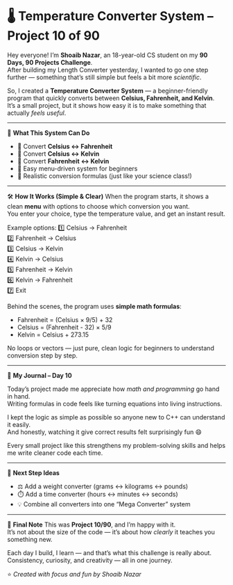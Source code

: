 # 🌡️ Temperature Converter System – Project 10 of 90

Hey everyone! I’m **Shoaib Nazar**, an 18-year-old CS student on my **90 Days, 90 Projects Challenge**.  
After building my Length Converter yesterday, I wanted to go one step further — something that’s still simple but feels a bit more *scientific*.  

So, I created a **Temperature Converter System** — a beginner-friendly program that quickly converts between **Celsius, Fahrenheit, and Kelvin**.  
It’s a small project, but it shows how easy it is to make something that actually *feels useful*.

---

🌟 **What This System Can Do**
- 🔁 Convert **Celsius ↔ Fahrenheit**  
- 🔁 Convert **Celsius ↔ Kelvin**  
- 🔁 Convert **Fahrenheit ↔ Kelvin**  
- 🧭 Easy menu-driven system for beginners  
- 💾 Realistic conversion formulas (just like your science class!)

---

🛠️ **How It Works (Simple & Clear)**
When the program starts, it shows a clean **menu** with options to choose which conversion you want.  
You enter your choice, type the temperature value, and get an instant result.

Example options:
1️⃣ Celsius → Fahrenheit  
2️⃣ Fahrenheit → Celsius  
3️⃣ Celsius → Kelvin  
4️⃣ Kelvin → Celsius  
5️⃣ Fahrenheit → Kelvin  
6️⃣ Kelvin → Fahrenheit  
7️⃣ Exit  

Behind the scenes, the program uses **simple math formulas**:
- Fahrenheit = (Celsius × 9/5) + 32  
- Celsius = (Fahrenheit - 32) × 5/9  
- Kelvin = Celsius + 273.15  

No loops or vectors — just pure, clean logic for beginners to understand conversion step by step.

---

📝 **My Journal – Day 10**

Today’s project made me appreciate how *math and programming* go hand in hand.  
Writing formulas in code feels like turning equations into living instructions.  

I kept the logic as simple as possible so anyone new to C++ can understand it easily.  
And honestly, watching it give correct results felt surprisingly fun 😄  

Every small project like this strengthens my problem-solving skills and helps me write cleaner code each time.

---

🚀 **Next Step Ideas**
- ⚖️ Add a weight converter (grams ↔ kilograms ↔ pounds)  
- ⏱️ Add a time converter (hours ↔ minutes ↔ seconds)  
- 💡 Combine all converters into one “Mega Converter” system  

---

🎯 **Final Note**
This was **Project 10/90**, and I’m happy with it.  
It’s not about the size of the code — it’s about how *clearly* it teaches you something new.  

Each day I build, I learn — and that’s what this challenge is really about.  
Consistency, curiosity, and creativity — all in one journey.  

⭐ *Created with focus and fun by Shoaib Nazar*

